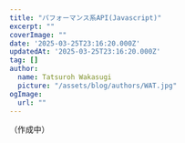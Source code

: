 ```yaml
---
title: "パフォーマンス系API(Javascript)"
excerpt: ""
coverImage: ""
date: '2025-03-25T23:16:20.000Z'
updatedAt: '2025-03-25T23:16:20.000Z'
tag: []
author:
  name: Tatsuroh Wakasugi
  picture: "/assets/blog/authors/WAT.jpg"
ogImage:
  url: ""
---
```


（作成中）
